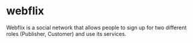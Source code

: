 # webflix
Webflix is a social network that allows people to sign up for two different roles (Publisher, Customer) and use its services.
